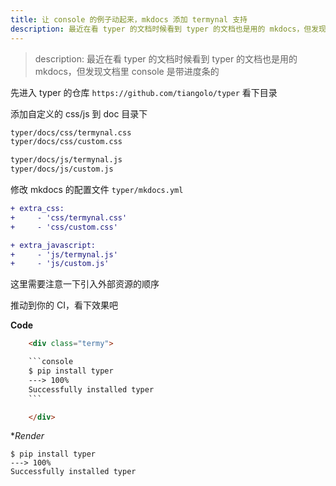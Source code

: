 ```yaml
---
title: 让 console 的例子动起来，mkdocs 添加 termynal 支持
description: 最近在看 typer 的文档时候看到 typer 的文档也是用的 mkdocs，但发现文档里 console 是带进度条的
---
```


> description: 最近在看 typer 的文档时候看到 typer 的文档也是用的 mkdocs，但发现文档里 console 是带进度条的


先进入 typer 的仓库 `https://github.com/tiangolo/typer` 看下目录

添加自定义的 css/js 到 doc 目录下

```bash
typer/docs/css/termynal.css
typer/docs/css/custom.css

typer/docs/js/termynal.js
typer/docs/js/custom.js
```

修改 mkdocs 的配置文件 `typer/mkdocs.yml`

```diff
+ extra_css:
+     - 'css/termynal.css'
+     - 'css/custom.css'

+ extra_javascript:
+     - 'js/termynal.js'
+     - 'js/custom.js'
```

这里需要注意一下引入外部资源的顺序

推动到你的 CI，看下效果吧

**Code**

```html
    <div class="termy">

    ```console
    $ pip install typer
    ---> 100%
    Successfully installed typer
    ```

    </div>
```

**Render*

<div class="termy">

```console
$ pip install typer
---> 100%
Successfully installed typer
```

</div>

